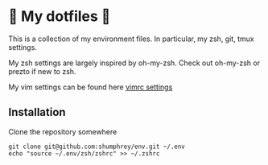 :blue_heart: My dotfiles :blue_heart:
=====================================

This is a collection of my environment files.
In particular, my zsh, git, tmux settings.

My zsh settings are largely inspired by oh-my-zsh.
Check out oh-my-zsh or prezto if new to zsh.

My vim settings can be found here [vimrc settings](https://github.githubassets.com/images/modules/logos_page/GitHub-Mark.png)

Installation
------------

Clone the repository somewhere

    git clone git@github.com:shumphrey/env.git ~/.env
    echo "source ~/.env/zsh/zshrc" >> ~/.zshrc
